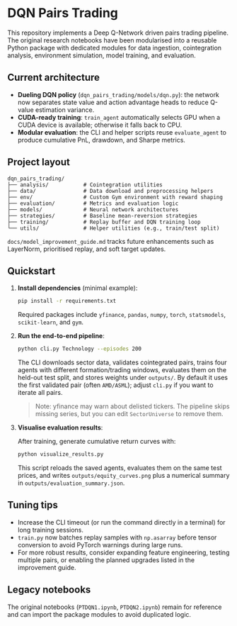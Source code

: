 # DQN Pairs Trading

This repository implements a Deep Q-Network driven pairs trading
pipeline. The original research notebooks have been modularised into a
reusable Python package with dedicated modules for data ingestion,
cointegration analysis, environment simulation, model training, and
evaluation.

## Current architecture

- **Dueling DQN policy** (`dqn_pairs_trading/models/dqn.py`): the network
  now separates state value and action advantage heads to reduce Q-value
  estimation variance.
- **CUDA-ready training**: `train_agent` automatically selects GPU when a
  CUDA device is available; otherwise it falls back to CPU.
- **Modular evaluation**: the CLI and helper scripts reuse
  `evaluate_agent` to produce cumulative PnL, drawdown, and Sharpe metrics.

## Project layout

```
dqn_pairs_trading/
├── analysis/           # Cointegration utilities
├── data/               # Data download and preprocessing helpers
├── env/                # Custom Gym environment with reward shaping
├── evaluation/         # Metrics and evaluation logic
├── models/             # Neural network architectures
├── strategies/         # Baseline mean-reversion strategies
├── training/           # Replay buffer and DQN training loop
└── utils/              # Helper utilities (e.g., train/test split)
```

`docs/model_improvement_guide.md` tracks future enhancements such as
LayerNorm, prioritised replay, and soft target updates.

## Quickstart

1. **Install dependencies** (minimal example):

   ```bash
   pip install -r requirements.txt
   ```

   Required packages include `yfinance`, `pandas`, `numpy`, `torch`,
   `statsmodels`, `scikit-learn`, and `gym`.

2. **Run the end-to-end pipeline**:

   ```bash
   python cli.py Technology --episodes 200
   ```

   The CLI downloads sector data, validates cointegrated pairs, trains
   four agents with different formation/trading windows, evaluates them
   on the held-out test split, and stores weights under `outputs/`. By
   default it uses the first validated pair (often `AMD/ASML`); adjust
   `cli.py` if you want to iterate all pairs.

   > Note: yfinance may warn about delisted tickers. The pipeline skips
   > missing series, but you can edit `SectorUniverse` to remove them.

3. **Visualise evaluation results**:

   After training, generate cumulative return curves with:

   ```bash
   python visualize_results.py
   ```

   This script reloads the saved agents, evaluates them on the same test
   prices, and writes `outputs/equity_curves.png` plus a numerical
   summary in `outputs/evaluation_summary.json`.

## Tuning tips

- Increase the CLI timeout (or run the command directly in a terminal)
  for long training sessions.
- `train.py` now batches replay samples with `np.asarray` before
tensor conversion to avoid PyTorch warnings during large runs.
- For more robust results, consider expanding feature engineering,
  testing multiple pairs, or enabling the planned upgrades listed in the
  improvement guide.

## Legacy notebooks

The original notebooks (`PTDQN1.ipynb`, `PTDQN2.ipynb`) remain for
reference and can import the package modules to avoid duplicated logic.

